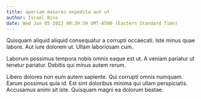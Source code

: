 ```yaml
---
title: aperiam maiores expedita aut ut
author: Israel Bins
date: Wed Jan 05 2022 00:39:59 GMT-0500 (Eastern Standard Time)
---
```

Quisquam aliquid aliquid consequatur a corrupti occaecati. Iste minus quae labore. Aut iure dolorem ut. Ullam laboriosam cum.

 Laborum possimus tempora nobis omnis eaque est ut. A veniam pariatur ut tenetur pariatur. Debitis qui minus autem rerum.

 Libero dolores non eum autem sapiente. Qui corrupti omnis numquam. Earum possimus quia id. Est sint doloribus minima qui ullam perspiciatis. Accusamus animi sit iste. Quisquam magni ea dolorum beatae.